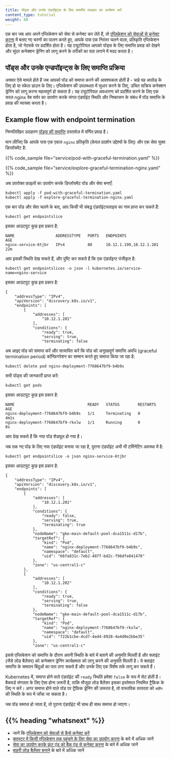 ```yaml
---
title: पॉड्स और उनके एंडपॉइंट्स के लिए समाप्ति व्यवहार का अन्वेषण करें
content_type: tutorial
weight: 60
---
```



<!-- overview -->

एक बार जब आप अपने एप्लिकेशन को सेवा से कनेक्ट कर लेते हैं, तो [एप्लिकेशन को सेवाओं से कनेक्ट करना](/hi/docs/tutorials/services/connect-applications-service/) में बताए गए चरणों का पालन करते हुए, आपके पास एक निरंतर चलने वाला, प्रतिकृति एप्लिकेशन होता है, जो नेटवर्क पर प्रदर्शित होता है। यह ट्यूटोरियल आपको पॉड्स के लिए समाप्ति प्रवाह को देखने और सुंदर कनेक्शन ड्रेनिंग को लागू करने के तरीकों का पता लगाने में मदद करता है।


<!-- body -->

## पॉड्स और उनके एन्डपॉइन्ट्स के लिए समाप्ति प्रक्रिया

अक्सर ऐसे मामले होते हैं जब आपको पॉड को समाप्त करने की आवश्यकता होती है - चाहे वह अपग्रेड के लिए हो या स्केल डाउन के लिए।
एप्लिकेशन की उपलब्धता में सुधार करने के लिए, उचित सक्रिय कनेक्शन ड्रेनिंग को लागू करना महत्वपूर्ण हो सकता है।
यह ट्यूटोरियल अवधारणा को प्रदर्शित करने के लिए एक सरल nginx वेब सर्वर का उपयोग करके संगत एंडपॉइंट स्थिति और निष्कासन के संबंध में पॉड समाप्ति के प्रवाह की व्याख्या करता है।

<!-- body -->

## Example flow with endpoint termination

निम्नलिखित उदाहरण [पॉड्स की समाप्ति](/docs/concepts/workloads/pods/pod-lifecycle/#pod-termination) दस्तावेज़ में वर्णित प्रवाह है।

मान लीजिए कि आपके पास एक एकल `nginx` प्रतिकृति (केवल प्रदर्शन उद्देश्यों के लिए) और एक सेवा युक्त डिप्लॉयमेंट है:

{{% code_sample file="service/pod-with-graceful-termination.yaml" %}}

{{% code_sample file="service/explore-graceful-termination-nginx.yaml" %}}

अब उपरोक्त फ़ाइलों का उपयोग करके डिप्लॉयमेंट पॉड और सेवा बनाएँ:

```shell
kubectl apply -f pod-with-graceful-termination.yaml
kubectl apply -f explore-graceful-termination-nginx.yaml
```

एक बार पॉड और सेवा चलने के बाद, आप किसी भी संबद्ध एंडपॉइंटस्लाइस का नाम प्राप्त कर सकते हैं:

```shell
kubectl get endpointslice
```

इसका आउटपुट कुछ इस प्रकार है:

```none
NAME                  ADDRESSTYPE   PORTS   ENDPOINTS                 AGE
nginx-service-6tjbr   IPv4          80      10.12.1.199,10.12.1.201   22m
```

आप इसकी स्थिति देख सकते हैं, और पुष्टि कर सकते हैं कि एक एंडपॉइन्ट पंजीकृत है:

```shell
kubectl get endpointslices -o json -l kubernetes.io/service-name=nginx-service
```

इसका आउटपुट कुछ इस प्रकार है:

```none
{
    "addressType": "IPv4",
    "apiVersion": "discovery.k8s.io/v1",
    "endpoints": [
        {
            "addresses": [
                "10.12.1.201"
            ],
            "conditions": {
                "ready": true,
                "serving": true,
                "terminating": false
```

अब आइए पॉड को समाप्त करें और सत्यापित करें कि पॉड को अनुग्रहपूर्ण समाप्ति अवधि (graceful termination period) 
कॉन्फ़िगरेशन का सम्मान करते हुए समाप्त किया जा रहा है:

```shell
kubectl delete pod nginx-deployment-7768647bf9-b4b9s
```

सभी पॉड्स की जानकारी प्राप्त करें:

```shell
kubectl get pods
```

इसका आउटपुट कुछ इस प्रकार है:

```none
NAME                                READY   STATUS        RESTARTS      AGE
nginx-deployment-7768647bf9-b4b9s   1/1     Terminating   0             4m1s
nginx-deployment-7768647bf9-rkxlw   1/1     Running       0             8s
```

आप देख सकते हैं कि नया पॉड शेड्यूल हो गया है।

जब तक नए पॉड के लिए नया एंडपॉइंट बनाया जा रहा है, पुराना एंडपॉइंट अभी भी टर्मिनेटिंग अवस्था में है:

```shell
kubectl get endpointslice -o json nginx-service-6tjbr
```

इसका आउटपुट कुछ इस प्रकार है:

```none
{
    "addressType": "IPv4",
    "apiVersion": "discovery.k8s.io/v1",
    "endpoints": [
        {
            "addresses": [
                "10.12.1.201"
            ],
            "conditions": {
                "ready": false,
                "serving": true,
                "terminating": true
            },
            "nodeName": "gke-main-default-pool-dca1511c-d17b",
            "targetRef": {
                "kind": "Pod",
                "name": "nginx-deployment-7768647bf9-b4b9s",
                "namespace": "default",
                "uid": "66fa831c-7eb2-407f-bd2c-f96dfe841478"
            },
            "zone": "us-central1-c"
        },
        {
            "addresses": [
                "10.12.1.202"
            ],
            "conditions": {
                "ready": true,
                "serving": true,
                "terminating": false
            },
            "nodeName": "gke-main-default-pool-dca1511c-d17b",
            "targetRef": {
                "kind": "Pod",
                "name": "nginx-deployment-7768647bf9-rkxlw",
                "namespace": "default",
                "uid": "722b1cbe-dcd7-4ed4-8928-4a4d0e2bbe35"
            },
            "zone": "us-central1-c"
```

इससे एप्लिकेशन को समाप्ति के दौरान अपनी स्थिति के बारे में बताने की अनुमति मिलती है
और क्लाइंट (जैसे लोड बैलेंसर) को कनेक्शन ड्रेनिंग कार्यक्षमता को लागू करने की अनुमति मिलती है।
ये क्लाइंट समाप्ति के समापन बिंदुओं का पता लगा सकते हैं और उनके लिए एक विशेष तर्क लागू कर सकते हैं।

Kubernetes में, समाप्त होने वाले एंडपॉइंट की `ready` स्थिति हमेशा `false` के रूप में सेट होती है।
बैकवर्ड संगतता के लिए ऐसा होना ज़रूरी है, ताकि मौजूदा लोड बैलेंसर इसका इस्तेमाल नियमित ट्रैफ़िक के लिए न करें। अगर समाप्त होने वाले पॉड पर ट्रैफ़िक ड्रेनिंग की ज़रूरत है, तो वास्तविक तत्परता को `सर्विंग` की स्थिति के रूप में जाँचा जा सकता है।

जब पॉड समाप्त हो जाता है, तो पुराना एंडपॉइंट भी साथ ही साथ समाप्त हो जाएगा।


## {{% heading "whatsnext" %}}


* जानें कि [एप्लिकेशन को सेवाओं से कैसे कनेक्ट करें](/docs/tutorials/services/connect-applications-service/)
* [क्लस्टर में किसी एप्लिकेशन तक पहुंचने के लिए सेवा का उपयोग करना](/docs/tasks/access-application-cluster/service-access-application-cluster/) के बारे में अधिक जानें
* [सेवा का उपयोग करके फ्रंट एंड को बैक एंड से कनेक्ट करना](/docs/tasks/access-application-cluster/connecting-frontend-backend/) के बारे में अधिक जानें
* [बाहरी लोड बैलेंसर बनाने](/docs/tasks/access-application-cluster/create-external-load-balancer/) के बारे में अधिक जानें

